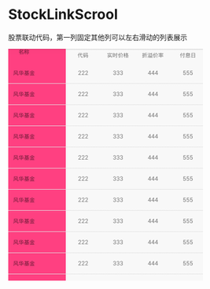# StockLinkScrool
股票联动代码，第一列固定其他列可以左右滑动的列表展示

![联动图片](https://github.com/ddssingsong/StockLinkScrool/blob/master/image/test.gif)